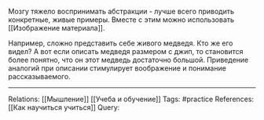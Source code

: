 Мозгу тяжело воспринимать абстракции - лучше всего приводить конкретные, живые примеры. Вместе с этим можно использовать [[Изображение материала]].  


Например, сложно представить себе живого медведя. Кто же его видел? А вот если описать медведя размером с джип, то становится более понятно, что он этот медведь достаточно большой. Приведение аналогий при описании стимулирует воображение и понимание рассказываемого. 

___
Relations: [[Мышление]] [[Учеба и обучение]] 
Tags: #practice 
References: [[Как научиться учиться]] 
Query: 